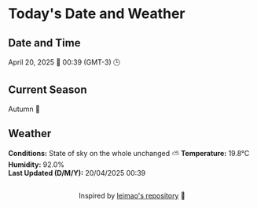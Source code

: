  # Today's Date and Weather
    
## Date and Time
April 20, 2025 📅
00:39 (GMT-3) 🕒

## Current Season
Autumn 🍂
## Weather 
**Conditions:** State of sky on the whole unchanged ⛅
**Temperature:** 19.8°C  
**Humidity:** 92.0%  
**Last Updated (D/M/Y):** 20/04/2025 00:39
##
<div align="center">Inspired by <a href="https://github.com/leimao/What-Is-The-Date-Today">leimao's repository</a> 🌱</div>

